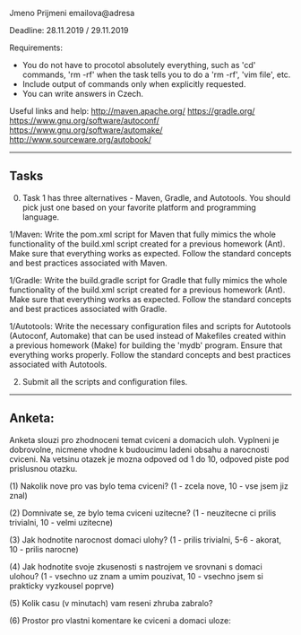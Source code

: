 Jmeno Prijmeni
emailova@adresa

Deadline: 28.11.2019 / 29.11.2019

Requirements:
- You do not have to procotol absolutely everything, such as 'cd' commands,
  'rm -rf' when the task tells you to do a 'rm -rf', 'vim file', etc.
- Include output of commands only when explicitly requested.
- You can write answers in Czech.

Useful links and help:
  http://maven.apache.org/
  https://gradle.org/
  https://www.gnu.org/software/autoconf/
  https://www.gnu.org/software/automake/
  http://www.sourceware.org/autobook/


-----
Tasks
-----

0. Task 1 has three alternatives - Maven, Gradle, and Autotools.
   You should pick just one based on your favorite platform and programming language.

1/Maven: Write the pom.xml script for Maven that fully mimics the whole functionality of the build.xml script created for a previous homework (Ant).
         Make sure that everything works as expected.
         Follow the standard concepts and best practices associated with Maven.

1/Gradle: Write the build.gradle script for Gradle that fully mimics the whole functionality of the build.xml script created for a previous homework (Ant).
          Make sure that everything works as expected.
          Follow the standard concepts and best practices associated with Gradle.

1/Autotools: Write the necessary configuration files and scripts for Autotools (Autoconf, Automake) that can be used instead of Makefiles created within a previous homework (Make) for building the 'mydb' program.
             Ensure that everything works properly.
             Follow the standard concepts and best practices associated with Autotools.

2. Submit all the scripts and configuration files.


-------
Anketa:
-------

Anketa slouzi pro zhodnoceni temat cviceni a domacich uloh. 
Vyplneni je dobrovolne, nicmene vhodne k budoucimu ladeni obsahu a narocnosti cviceni. 
Na vetsinu otazek je mozna odpoved od 1 do 10, odpoved piste pod prislusnou otazku. 

(1) Nakolik nove pro vas bylo tema cviceni?
    (1 - zcela nove, 10 - vse jsem jiz znal)


(2) Domnivate se, ze bylo tema cviceni uzitecne?
    (1 - neuzitecne ci prilis trivialni, 10 - velmi uzitecne)


(3) Jak hodnotite narocnost domaci ulohy?
    (1 - prilis trivialni, 5-6 - akorat, 10 - prilis narocne)


(4) Jak hodnotite svoje zkusenosti s nastrojem ve srovnani s domaci ulohou?
    (1 - vsechno uz znam a umim pouzivat, 10 - vsechno jsem si prakticky vyzkousel poprve)


(5) Kolik casu (v minutach) vam reseni zhruba zabralo?


(6) Prostor pro vlastni komentare ke cviceni a domaci uloze:

